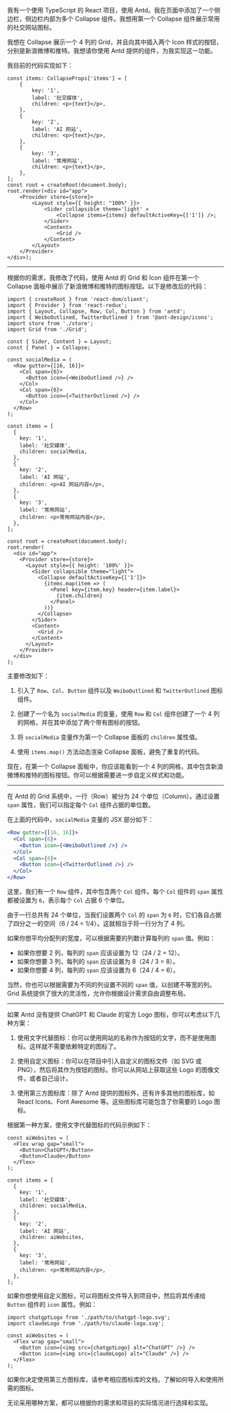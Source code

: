 我有一个使用 TypeScript 的 React 项目，使用 Antd。我在页面中添加了一个侧边栏，侧边栏内部为多个 Collapse 组件。我想用第一个 Collapse 组件展示常用的社交网站图标。

我想在 Collapse 展示一个 4 列的 Grid，并且向其中插入两个 Icon 样式的按钮，分别是新浪微博和推特。我想请你使用 Antd 提供的组件，为我实现这一功能。

我目前的代码实现如下：

```tsx
const items: CollapseProps['items'] = [
    {
        key: '1',
        label: '社交媒体',
        children: <p>{text}</p>,
    },
    {
        key: '2',
        label: 'AI 网站',
        children: <p>{text}</p>,
    },
    {
        key: '3',
        label: '常用网站',
        children: <p>{text}</p>,
    },
];
const root = createRoot(document.body);
root.render(<div id="app">
    <Provider store={store}>
        <Layout style={{ height: "100%" }}>
            <Sider collapsible theme='light' >
                <Collapse items={items} defaultActiveKey={['1']} />;
            </Sider>
            <Content>
                <Grid />
            </Content>
        </Layout>
    </Provider>
</div>);
```

---

根据你的需求，我修改了代码，使用 Antd 的 Grid 和 Icon 组件在第一个 Collapse 面板中展示了新浪微博和推特的图标按钮。以下是修改后的代码：

```tsx
import { createRoot } from 'react-dom/client';
import { Provider } from 'react-redux';
import { Layout, Collapse, Row, Col, Button } from 'antd';
import { WeiboOutlined, TwitterOutlined } from '@ant-design/icons';
import store from './store';
import Grid from './Grid';

const { Sider, Content } = Layout;
const { Panel } = Collapse;

const socialMedia = (
  <Row gutter={[16, 16]}>
    <Col span={6}>
      <Button icon={<WeiboOutlined />} />
    </Col>
    <Col span={6}>
      <Button icon={<TwitterOutlined />} />
    </Col>
  </Row>
);

const items = [
  {
    key: '1',
    label: '社交媒体',
    children: socialMedia,
  },
  {
    key: '2',
    label: 'AI 网站',
    children: <p>AI 网站内容</p>,
  },
  {
    key: '3',
    label: '常用网站',
    children: <p>常用网站内容</p>,
  },
];

const root = createRoot(document.body);
root.render(
  <div id="app">
    <Provider store={store}>
      <Layout style={{ height: '100%' }}>
        <Sider collapsible theme="light">
          <Collapse defaultActiveKey={['1']}>
            {items.map(item => (
              <Panel key={item.key} header={item.label}>
                {item.children}
              </Panel>
            ))}
          </Collapse>
        </Sider>
        <Content>
          <Grid />
        </Content>
      </Layout>
    </Provider>
  </div>
);
```

主要修改如下：

1. 引入了 `Row`、`Col`、`Button` 组件以及 `WeiboOutlined` 和 `TwitterOutlined` 图标组件。

2. 创建了一个名为 `socialMedia` 的变量，使用 `Row` 和 `Col` 组件创建了一个 4 列的网格，并在其中添加了两个带有图标的按钮。

3. 将 `socialMedia` 变量作为第一个 Collapse 面板的 `children` 属性值。

4. 使用 `items.map()` 方法动态渲染 Collapse 面板，避免了重复的代码。

现在，在第一个 Collapse 面板中，你应该能看到一个 4 列的网格，其中包含新浪微博和推特的图标按钮。你可以根据需要进一步自定义样式和功能。

---

在 Antd 的 Grid 系统中，一行（Row）被分为 24 个单位（Column）。通过设置 `span` 属性，我们可以指定每个 `Col` 组件占据的单位数。

在上面的代码中，`socialMedia` 变量的 JSX 部分如下：

```jsx
<Row gutter={[16, 16]}>
  <Col span={6}>
    <Button icon={<WeiboOutlined />} />
  </Col>
  <Col span={6}>
    <Button icon={<TwitterOutlined />} />
  </Col>
</Row>
```

这里，我们有一个 `Row` 组件，其中包含两个 `Col` 组件。每个 `Col` 组件的 `span` 属性都被设置为 `6`，表示每个 `Col` 占据 6 个单位。

由于一行总共有 24 个单位，当我们设置两个 `Col` 的 `span` 为 `6` 时，它们各自占据了四分之一的空间（6 / 24 = 1/4）。这就相当于将一行分为了 4 列。

如果你想平均分配列的宽度，可以根据需要的列数计算每列的 `span` 值。例如：

- 如果你想要 2 列，每列的 `span` 应该设置为 12（24 / 2 = 12）。
- 如果你想要 3 列，每列的 `span` 应该设置为 8（24 / 3 = 8）。
- 如果你想要 4 列，每列的 `span` 应该设置为 6（24 / 4 = 6）。

当然，你也可以根据需要为不同的列设置不同的 `span` 值，以创建不等宽的列。Grid 系统提供了很大的灵活性，允许你根据设计需求自由调整布局。

---

如果 Antd 没有提供 ChatGPT 和 Claude 的官方 Logo 图标，你可以考虑以下几种方案：

1. 使用文字代替图标：你可以使用网站的名称作为按钮的文字，而不是使用图标。这样就不需要依赖特定的图标了。

2. 使用自定义图标：你可以在项目中引入自定义的图标文件（如 SVG 或 PNG），然后将其作为按钮的图标。你可以从网站上获取这些 Logo 的图像文件，或者自己设计。

3. 使用第三方图标库：除了 Antd 提供的图标外，还有许多其他的图标库，如 React Icons、Font Awesome 等。这些图标库可能包含了你需要的 Logo 图标。

根据第一种方案，使用文字代替图标的代码示例如下：

```tsx
const aiWebsites = (
  <Flex wrap gap="small">
    <Button>ChatGPT</Button>
    <Button>Claude</Button>
  </Flex>
);

const items = [
  {
    key: '1',
    label: '社交媒体',
    children: socialMedia,
  },
  {
    key: '2',
    label: 'AI 网站',
    children: aiWebsites,
  },
  {
    key: '3',
    label: '常用网站',
    children: <p>常用网站内容</p>,
  },
];
```

如果你想使用自定义图标，可以将图标文件导入到项目中，然后将其传递给 `Button` 组件的 `icon` 属性。例如：

```tsx
import chatgptLogo from './path/to/chatgpt-logo.svg';
import claudeLogo from './path/to/claude-logo.svg';

const aiWebsites = (
  <Flex wrap gap="small">
    <Button icon={<img src={chatgptLogo} alt="ChatGPT" />} />
    <Button icon={<img src={claudeLogo} alt="Claude" />} />
  </Flex>
);
```

如果你决定使用第三方图标库，请参考相应图标库的文档，了解如何导入和使用所需的图标。

无论采用哪种方案，都可以根据你的需求和项目的实际情况进行选择和实现。